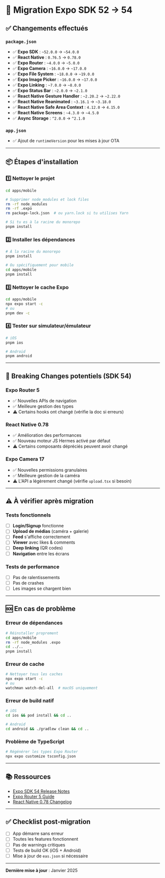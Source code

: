 # 🚀 Migration Expo SDK 52 → 54

## ✅ Changements effectués

### `package.json`
- ✅ **Expo SDK** : `~52.0.0` → `~54.0.0`
- ✅ **React Native** : `0.76.5` → `0.78.0`
- ✅ **Expo Router** : `~4.0.0` → `~5.0.0`
- ✅ **Expo Camera** : `~16.0.0` → `~17.0.0`
- ✅ **Expo File System** : `~18.0.0` → `~19.0.0`
- ✅ **Expo Image Picker** : `~16.0.0` → `~17.0.0`
- ✅ **Expo Linking** : `~7.0.0` → `~8.0.0`
- ✅ **Expo Status Bar** : `~2.0.0` → `~2.1.0`
- ✅ **React Native Gesture Handler** : `~2.20.2` → `~2.22.0`
- ✅ **React Native Reanimated** : `~3.16.1` → `~3.18.0`
- ✅ **React Native Safe Area Context** : `4.12.0` → `4.15.0`
- ✅ **React Native Screens** : `~4.3.0` → `~4.5.0`
- ✅ **Async Storage** : `^2.0.0` → `^2.1.0`

### `app.json`
- ✅ Ajout de `runtimeVersion` pour les mises à jour OTA

---

## 📦 Étapes d'installation

### 1️⃣ Nettoyer le projet
```bash
cd apps/mobile

# Supprimer node_modules et lock files
rm -rf node_modules
rm -rf .expo
rm package-lock.json  # ou yarn.lock si tu utilises Yarn

# Si tu es à la racine du monorepo
pnpm install
```

### 2️⃣ Installer les dépendances
```bash
# À la racine du monorepo
pnpm install

# Ou spécifiquement pour mobile
cd apps/mobile
pnpm install
```

### 3️⃣ Nettoyer le cache Expo
```bash
cd apps/mobile
npx expo start -c
# ou
pnpm dev -c
```

### 4️⃣ Tester sur simulateur/émulateur
```bash
# iOS
pnpm ios

# Android
pnpm android
```

---

## 🔧 Breaking Changes potentiels (SDK 54)

### **Expo Router 5**
- ✅ Nouvelles APIs de navigation
- ✅ Meilleure gestion des types
- ⚠️ Certains hooks ont changé (vérifie la doc si erreurs)

### **React Native 0.78**
- ✅ Amélioration des performances
- ✅ Nouveau moteur JS Hermes activé par défaut
- ⚠️ Certains composants dépréciés peuvent avoir changé

### **Expo Camera 17**
- ✅ Nouvelles permissions granulaires
- ✅ Meilleure gestion de la caméra
- ⚠️ L'API a légèrement changé (vérifie `upload.tsx` si besoin)

---

## ⚠️ À vérifier après migration

### Tests fonctionnels
- [ ] **Login/Signup** fonctionne
- [ ] **Upload de médias** (caméra + galerie)
- [ ] **Feed** s'affiche correctement
- [ ] **Viewer** avec likes & comments
- [ ] **Deep linking** (QR codes)
- [ ] **Navigation** entre les écrans

### Tests de performance
- [ ] Pas de ralentissements
- [ ] Pas de crashes
- [ ] Les images se chargent bien

---

## 🆘 En cas de problème

### Erreur de dépendances
```bash
# Réinstaller proprement
cd apps/mobile
rm -rf node_modules .expo
cd ../..
pnpm install
```

### Erreur de cache
```bash
# Nettoyer tous les caches
npx expo start -c
# ou
watchman watch-del-all  # macOS uniquement
```

### Erreur de build natif
```bash
# iOS
cd ios && pod install && cd ..

# Android
cd android && ./gradlew clean && cd ..
```

### Problème de TypeScript
```bash
# Régénérer les types Expo Router
npx expo customize tsconfig.json
```

---

## 📚 Ressources

- [Expo SDK 54 Release Notes](https://expo.dev/changelog/2025/01-14-sdk-54)
- [Expo Router 5 Guide](https://docs.expo.dev/router/introduction/)
- [React Native 0.78 Changelog](https://reactnative.dev/blog/2025/01/10/version-0.78)

---

## ✅ Checklist post-migration

- [ ] App démarre sans erreur
- [ ] Toutes les features fonctionnent
- [ ] Pas de warnings critiques
- [ ] Tests de build OK (iOS + Android)
- [ ] Mise à jour de `eas.json` si nécessaire

---

**Dernière mise à jour** : Janvier 2025

